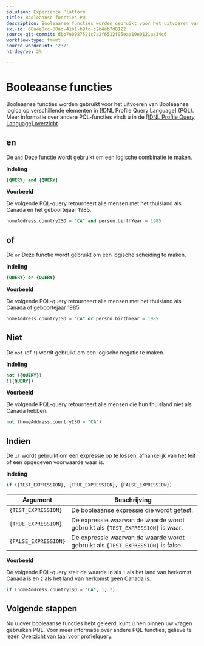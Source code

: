 ```yaml
---
solution: Experience Platform
title: Booleaanse functies PQL
description: Booleaanse functies worden gebruikt voor het uitvoeren van Booleaanse logica op verschillende elementen in PQL (Profile Query Language).
exl-id: 68a4a8cc-88ad-41b1-b9fc-c2b4ab7d0122
source-git-commit: dbb7e0987521c7a2f6512f05eaa19e0121aa34c6
workflow-type: tm+mt
source-wordcount: '237'
ht-degree: 2%

---
```


# Booleaanse functies

Booleaanse functies worden gebruikt voor het uitvoeren van Booleaanse logica op verschillende elementen in [!DNL Profile Query Language] (PQL).  Meer informatie over andere PQL-functies vindt u in de [[!DNL Profile Query Language] overzicht](./overview.md).

## en

De `and` Deze functie wordt gebruikt om een logische combinatie te maken.

**Indeling**

```sql
{QUERY} and {QUERY}
```

**Voorbeeld**

De volgende PQL-query retourneert alle mensen met het thuisland als Canada en het geboortejaar 1985.

```sql
homeAddress.countryISO = "CA" and person.birthYear = 1985
```

## of

De `or` Deze functie wordt gebruikt om een logische scheiding te maken.

**Indeling**

```sql
{QUERY} or {QUERY}
```

**Voorbeeld**

De volgende PQL-query retourneert alle mensen met het thuisland als Canada of geboortejaar 1985.

```sql
homeAddress.countryISO = "CA" or person.birthYear = 1985
```

## Niet

De `not` (of `!`) wordt gebruikt om een logische negatie te maken.

**Indeling**

```sql
not ({QUERY})
!({QUERY})
```

**Voorbeeld**

De volgende PQL-query retourneert alle mensen die hun thuisland niet als Canada hebben.

```sql
not (homeAddress.countryISO = "CA")
```

## Indien

De `if` wordt gebruikt om een expressie op te lossen, afhankelijk van het feit of een opgegeven voorwaarde waar is.

**Indeling**

```sql
if ({TEST_EXPRESSION}, {TRUE_EXPRESSION}, {FALSE_EXPRESSION})
```

| Argument | Beschrijving |
| --------- | ----------- |
| `{TEST_EXPRESSION}` | De booleaanse expressie die wordt getest. |
| `{TRUE_EXPRESSION}` | De expressie waarvan de waarde wordt gebruikt als `{TEST_EXPRESSION}` is waar. |
| `{FALSE_EXPRESSION}` | De expressie waarvan de waarde wordt gebruikt als `{TEST_EXPRESSION}` is false. |

**Voorbeeld**

De volgende PQL-query stelt de waarde in als `1` als het land van herkomst Canada is en `2` als het land van herkomst geen Canada is.

```sql
if (homeAddress.countryISO = "CA", 1, 2)
```

## Volgende stappen

Nu u over booleaanse functies hebt geleerd, kunt u hen binnen uw vragen gebruiken PQL. Voor meer informatie over andere PQL functies, gelieve te lezen [Overzicht van taal voor profielquery](./overview.md).
